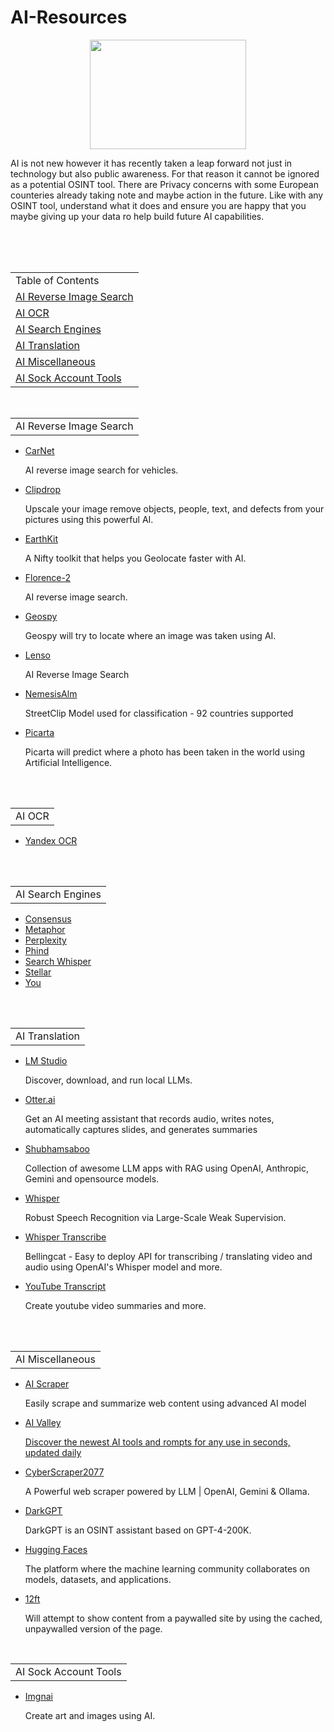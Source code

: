 # AI-Resources
<p align="center">
  <img width="250" height="175" src="https://www.cqcore.uk/wp-content/uploads/2024/06/Screenshot-2024-06-13-122030.png">
</p>
<p>AI is not new however it has recently taken a leap forward not just in technology but also public awareness. For that reason it cannot be ignored as a potential OSINT tool. There are Privacy concerns with some European counteries already taking note and maybe action in the future. Like with any OSINT tool, understand what it does and ensure you are happy that you maybe giving up your data ro help build future AI capabilities. </p>
<br></br>
<table>
  <tr>
    <td>Table of Contents</td>
  </tr>
  <tr>
    <td><a href="#aireverseimagesearch">AI Reverse Image Search</a></td>
  </tr>
  <tr>
    <td><a href="#aiocr">AI OCR</a></td>
  </tr>
  <tr>
    <td><a href="#aisearchengines">AI Search Engines</a></td>
  </tr>
  <tr>
    <td><a href="#aitranslation">AI Translation</a></td>
  </tr>
  <tr>
    <td><a href="#aimiscellaneous">AI Miscellaneous</a></td>
  </tr>
  <tr>
    <td><a href="#aisockaccounttools">AI Sock Account Tools</a></td>
  </tr>
</table>
<br/>
<table>
    <tr>
        <td>AI Reverse Image Search</td>
    </tr>
</table>
<div id="aireverseimagesearch"></div>
<ul>
<li><a href="https://carnet.ai/">CarNet</a></li>
 <p>AI reverse image search for vehicles.</p>
<li><a href="https://clipdrop.co/">Clipdrop</a></li>
 <p>Upscale your image remove objects, people, text, and defects from your pictures using this powerful AI.</p>
<li><a href="https://earthkit.app/sift">EarthKit</a></li>
 <p>A Nifty toolkit that helps you Geolocate faster with AI.</p>
<li><a href="https://huggingface.co/spaces/gokaygokay/Florence-2">Florence-2</a></li>
 <p>AI reverse image search.</p>
<li><a href="https://geospy.web.app/">Geospy</a></li>
 <p>Geospy will try to locate where an image was taken using AI.</p>
<li><a href="https://lenso.ai/en">Lenso</a></li>
  <p>AI Reverse Image Search</p>
<li><a href="https://huggingface.co/NemesisAlm">NemesisAlm</a></li>
 <p>StreetClip Model used for classification - 92 countries supported</p>
<li><a href="https://picarta.ai/">Picarta</a></li>
 <p>Picarta will predict where a photo has been taken in the world using Artificial Intelligence.</p> 
</ul>    
</div>
<br></br> 
<table>
    <tr>
        <td>AI OCR</td>
    </tr>
</table>
<div id="aiocr"></div>
<ul>
    <li><a href="https://translate.yandex.com/ocr">Yandex OCR</a></li> 
</ul>
</div>
<br></br> 
<table>
    <tr>
        <td>AI Search Engines</td>
    </tr>
</table>
<div id="aisearchengines"></div>
<ul>
<li><a href="https://consensus.app/">Consensus</a></li>
<li><a href="https://metaphor.systems/">Metaphor</a></li>
<li><a href="https://www.perplexity.ai/">Perplexity</a></li>
<li><a href="https://www.phind.com/">Phind</a></li>
<li><a href="https://searchwhisperer.ai/">Search Whisper</a></li>
<li><a href="https://stellar.chatastra.ai/">Stellar</a></li>
<li><a href="https://you.com/">You</a></li>
</ul>
</div>
<br></br> 
<table>
    <tr>
        <td>AI Translation</td>
    </tr>
</table>
<div id="aitranslation"></div>
<ul>
 <li><a href="https://lmstudio.ai/">LM Studio</a></li>
  <p>Discover, download, and run local LLMs.</p>
 <li><a href="https://otter.ai/">Otter.ai</a></li>
  <p>Get an AI meeting assistant that records audio, writes notes, automatically captures slides, and generates summaries</p>
 <li><a href="https://github.com/Shubhamsaboo/awesome-llm-apps">Shubhamsaboo</a></li>
  <p>Collection of awesome LLM apps with RAG using OpenAI, Anthropic, Gemini and opensource models.</p> 
 <li><a href="https://github.com/openai/whisper">Whisper</a></li>
  <p>Robust Speech Recognition via Large-Scale Weak Supervision.</p> 
 <li><a href="https://github.com/bellingcat/whisperbox-transcribe">Whisper Transcribe</a></li>  
  <p>Bellingcat - Easy to deploy API for transcribing / translating video and audio using OpenAI's Whisper model and more.</p>
 <li><a href="https://youtubetranscript.com/">YouTube Transcript</a></li> 
  <p>Create youtube video summaries and more.</p>  
</ul>
</div>
<br></br> 
 <table>
    <tr>
        <td>AI Miscellaneous</td>
    </tr>
</table>
<div id="aimiscellaneous"></div>
<ul>
  <li><a href="https://huggingface.co/spaces/JournalistsonHF/ai-scraper">AI Scraper</a></li>
   <p>Easily scrape and summarize web content using advanced AI model</p>
  <li><a href="https://aivalley.ai/">AI Valley</li>   
   <p>Discover the newest AI tools and rompts for any use in seconds, updated daily</p>
  <li><a href="https://github.com/itsOwen/CyberScraper-2077">CyberScraper2077</a></li>
   <p>A Powerful web scraper powered by LLM | OpenAI, Gemini & Ollama.</p> 
  <li><a href="https://github.com/luijait/DarkGPT?source=post_page-----ec099b4a0e50--------------------------------">DarkGPT</a></li> 
   <p>DarkGPT is an OSINT assistant based on GPT-4-200K.</p>
  <li><a href="https://huggingface.co/">Hugging Faces</a></li>
   <p>The platform where the machine learning community collaborates on models, datasets, and applications.</p>
  <li><a href="https://12ft.io/">12ft</a></li>
   <p>Will attempt to show content from a paywalled site by using the cached, unpaywalled version of the page.</p>
</ul>
</div>
 <table>
    <tr>
        <td>AI Sock Account Tools</td>
    </tr>
</table>
  <div id="aisockaccounttools"></div>
   <ul> 
    <li><a href="https://app.imgnai.com/">Imgnai</a></li>
     <p>Create art and images using AI.</p></li>
   </ul> 
  </div>



